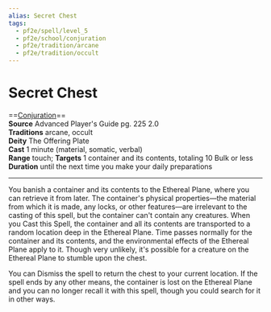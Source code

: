 ```yaml
---
alias: Secret Chest
tags:
  - pf2e/spell/level_5
  - pf2e/school/conjuration
  - pf2e/tradition/arcane
  - pf2e/tradition/occult
---
```


# Secret Chest

==[Conjuration](Conjuration.md)==  
__Source__ Advanced Player's Guide pg. 225 2.0  
**Traditions** arcane, occult  
**Deity** The Offering Plate  
**Cast** 1 minute (material, somatic, verbal)  
**Range** touch; **Targets** 1 container and its contents, totaling 10 Bulk or less  
**Duration** until the next time you make your daily preparations

---

You banish a container and its contents to the Ethereal Plane, where you can retrieve it from later. The container's physical properties—the material from which it is made, any locks, or other features—are irrelevant to the casting of this spell, but the container can't contain any creatures. When you Cast this Spell, the container and all its contents are transported to a random location deep in the Ethereal Plane. Time passes normally for the container and its contents, and the environmental effects of the Ethereal Plane apply to it. Though very unlikely, it's possible for a creature on the Ethereal Plane to stumble upon the chest.

You can Dismiss the spell to return the chest to your current location. If the spell ends by any other means, the container is lost on the Ethereal Plane and you can no longer recall it with this spell, though you could search for it in other ways.
